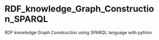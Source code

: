 # RDF_knowledge_Graph_Construction_SPARQL
RDF knowledge Graph Construction using SPARQL language with pyhton
